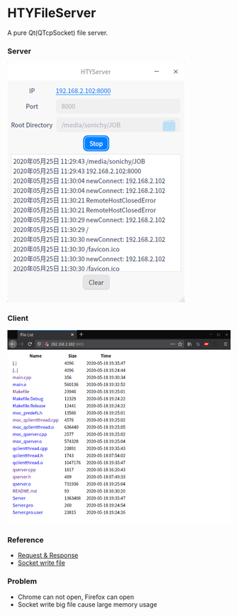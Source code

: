 # HTYFileServer
A pure Qt(QTcpSocket) file server.
### Server
![alt](server.png)
### Client
![alt](client.png)
### Reference
* [Request & Response](https://github.com/eXetrum/QtFileServer.git)
* [Socket write file](https://blog.csdn.net/A18373279153/article/details/80364320)
### Problem
* Chrome can not open, Firefox can open
* Socket write big file cause large memory usage